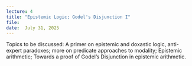 ```yaml
---
lecture: 4
title: "Epistemic Logic; Godel's Disjunction I"
file:    
date:  July 31, 2025
---
```


Topics to be discussed: A primer on epistemic and doxastic logic, anti-expert paradoxes; more on predicate approaches to modality; Epistemic arithmetic; Towards a proof of Godel’s Disjunction in epistemic arithmetic.
 
